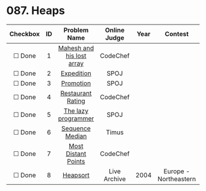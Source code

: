 # 087. Heaps


| Checkbox | ID | Problem Name|Online Judge|Year|Contest|Difficulty Level|
|:---:|:---:|:---:|:---:|:---:|:---:|:---:|
|&#9744; Done|1|[Mahesh and his lost array](http://www.codechef.com/problems/ANUMLA)|CodeChef|||1|
|&#9744; Done|2|[Expedition](http://www.spoj.com/problems/EXPEDI/)|SPOJ|||1|
|&#9744; Done|3|[Promotion](http://www.spoj.com/problems/PRO/)|SPOJ|||1|
|&#9744; Done|4|[Restaurant Rating](http://www.codechef.com/problems/RRATING)|CodeChef|||2|
|&#9744; Done|5|[The lazy programmer](http://www.spoj.com/problems/LAZYPROG/)|SPOJ|||2|
|&#9744; Done|6|[Sequence Median](http://acm.timus.ru/problem.aspx?space=1&num=1306)|Timus|||2|
|&#9744; Done|7|[Most Distant Points](http://www.codechef.com/problems/MOSTDIST)|CodeChef|||3|
|&#9744; Done|8|[Heapsort](https://icpcarchive.ecs.baylor.edu/index.php?option=onlinejudge&page=show_problem&problem=1221)|Live Archive|2004|Europe - Northeastern|5|
